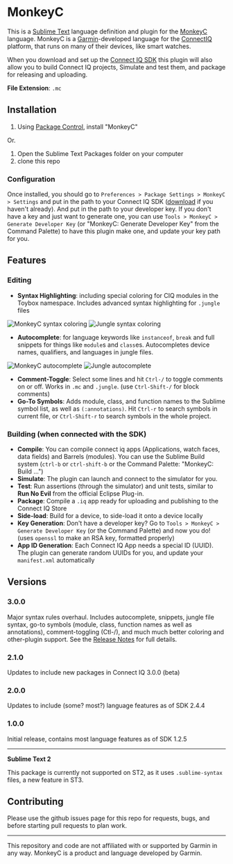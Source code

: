 MonkeyC
===============

This is a [Sublime Text](http://www.sublimetext.com/) language definition and plugin for the [MonkeyC](http://developer.garmin.com/connect-iq/monkey-c/) language. MonkeyC is a [Garmin](http://www.garmin.com/)-developed language for the [ConnectIQ](http://developer.garmin.com/connect-iq/overview) platform, that runs on many of their devices, like smart watches.

When you download and set up the [Connect IQ SDK](https://developer.garmin.com/connect-iq/sdk/) this plugin will also allow you to build Connect IQ projects, Simulate and test them, and package for releasing and uploading.

**File Extension**: `.mc`


Installation
------------

1. Using [Package Control](http://wbond.net/sublime_packages/package_control), install "MonkeyC"

Or.

1. Open the Sublime Text Packages folder on your computer
2. clone this repo

### Configuration

Once installed, you should go to `Preferences > Package Settings > MonkeyC > Settings` and put in the path to your Connect IQ SDK ([download](https://developer.garmin.com/connect-iq/sdk/) if you haven't already). And put in the path to your developer key. If you don't have a key and just want to generate one, you can use `Tools > MonkeyC > Generate Developer Key` (or "MonkeyC: Generate Developer Key" from the Command Palette) to have this plugin make one, and update your key path for you.



Features
---------

### Editing

- **Syntax Highlighting**: including special coloring for CIQ modules in the Toybox namespace. Includes advanced syntax highlighting for `.jungle` files

![MonkeyC syntax coloring](http://pzl.github.io/Sublime-MonkeyC/images/mc-highlight.png) ![Jungle syntax coloring](http://pzl.github.io/Sublime-MonkeyC/images/jungle-highlight.png)


- **Autocomplete**: for language keywords like `instanceof`, `break` and full snippets for things like `module`s and `class`es. Autocompletes device names, qualifiers, and languages in jungle files.

![MonkeyC autocomplete](http://pzl.github.io/Sublime-MonkeyC/images/mc-autocomplete.png) ![Jungle autocomplete](http://pzl.github.io/Sublime-MonkeyC/images/jungle-autocomplete.png)

- **Comment-Toggle**: Select some lines and hit `Ctrl-/` to toggle comments on or off. Works in `.mc` and `.jungle`. (use `Ctrl-Shift-/` for block comments)
- **Go-To Symbols**: Adds module, class, and function names to the Sublime symbol list, as well as `(:annotations)`. Hit `Ctrl-r` to search symbols in current file, or `Ctrl-Shift-r` to search symbols in the whole project.

### Building (when connected with the SDK)

- **Compile**: You can compile connect iq apps (Applications, watch faces, data fields) and Barrels (modules). You can use the Sublime Build system (`ctrl-b` or `ctrl-shift-b` or the Command Palette: "MonkeyC: Build ...")
- **Simulate**: The plugin can launch and connect to the simulator for you.
- **Test**: Run assertions (through the simulator) and unit tests, similar to **Run No Evil** from the official Eclipse Plug-in.
- **Package**: Compile a `.iq` app ready for uploading and publishing to the Connect IQ Store
- **Side-load**: Build for a device, to side-load it onto a device locally
- **Key Generation**: Don't have a developer key? Go to `Tools > MonkeyC > Generate Developer Key` (or the Command Palette) and now you do! (uses `openssl` to make an RSA key, formatted properly)
- **App ID Generation**: Each Connect IQ App needs a special ID (UUID). The plugin can generate random UUIDs for you, and update your `manifest.xml` automatically



Versions
--------

### 3.0.0

Major syntax rules overhaul. Includes autocomplete, snippets, jungle file syntax, go-to symbols (module, class, function names as well as annotations), comment-toggling (Ctl-/), and much much better coloring and other-plugin support. See the [Release Notes](messages/3.0.0.txt) for full details.

### 2.1.0

Updates to include new packages in Connect IQ 3.0.0 (beta)

### 2.0.0
Updates to include (some? most?) language features as of SDK 2.4.4

### 1.0.0
Initial release, contains most language features as of SDK 1.2.5

---

**Sublime Text 2**

This package is currently not supported on ST2, as it uses `.sublime-syntax` files, a new feature in ST3. 


Contributing
------------

Please use the github issues page for this repo for requests, bugs, and before starting pull requests to plan work.


---
 
This repository and code are not affiliated with or supported by Garmin in any way. MonkeyC is a product and language developed by Garmin.